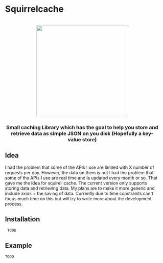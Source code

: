 # Squirrelcache


<p align="center">
    <br>
    <img src="https://p47.f4.n0.cdn.getcloudapp.com/items/Qwu0lkx4/SquirrelCacheLogo.png?source=viewer&v=ad49a8f3e1ab7c27802b621196e58737" width="300"/>
    <br>
<p>
<p align="center">

</p>

<h3 align="center">
<p>Small caching Library which has the goal to help you store and retrieve data as simple JSON on you disk (Hopefully a key-value store) </p>
</h3>

## Idea

I had the problem that some of the APIs I use are limited with X number of requests per day. However, the data on them is not 
I had the problem that some of the APIs I use are real time and is updated every month or so. That gave me the idea for squirell cache. The current version only supports storing data and retrieving data. My plans are to make it more generic and include axios + the saving of data. Currently due to time constraints can't focus much time on this but will try to write more about the development process.


## Installation

```
 TODO 
```

## Example

```
TODO
```
